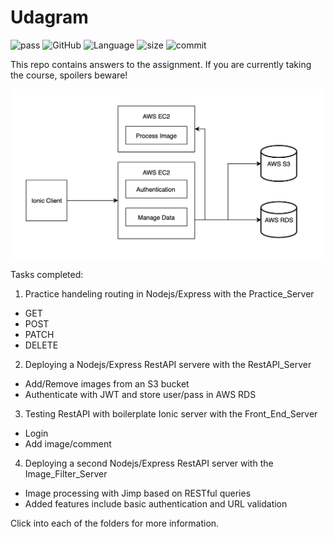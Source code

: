 # Udagram 
![pass](https://img.shields.io/badge/build-passing-brightgreen.svg)
![GitHub](https://img.shields.io/github/license/dsalazar10/App-Udagram.svg) 
![Language](https://img.shields.io/badge/Language-Typescript-blue.svg)
![size](https://img.shields.io/github/repo-size/dsalazar10/App-Udagram.svg)
![commit](https://img.shields.io/github/commit-activity/m/dsalazar10/App-Udagram.svg)

This repo contains answers to the assignment. If you are currently taking the course, spoilers beware!

![](Project_Overview.png)

Tasks completed:
1) Practice handeling routing in Nodejs/Express with the Practice_Server
- GET
- POST
- PATCH
- DELETE

2) Deploying a Nodejs/Express RestAPI servere with the RestAPI_Server
- Add/Remove images from an S3 bucket
- Authenticate with JWT and store user/pass in AWS RDS

3) Testing RestAPI with boilerplate Ionic server with the Front_End_Server
- Login
- Add image/comment

4) Deploying a second Nodejs/Express RestAPI server with the Image_Filter_Server
- Image processing with Jimp based on RESTful queries
- Added features include basic authentication and URL validation

Click into each of the folders for more information.
